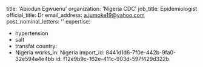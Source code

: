 title: 'Abiodun Egwuenu'
organization: 'Nigeria CDC'
job_title: Epidemiologist
official_title: Dr
email_address: a.jumoke19@yahoo.com
post_nominal_letters: ''
expertise:
  - hypertension
  - salt
  - transfat
country:
  - Nigeria
works_in: Nigeria
import_id: 8441d1d6-7f0e-442b-9fa0-32e594a4e4bb
id: f12e9b9c-162e-411c-903d-597f429d322b
